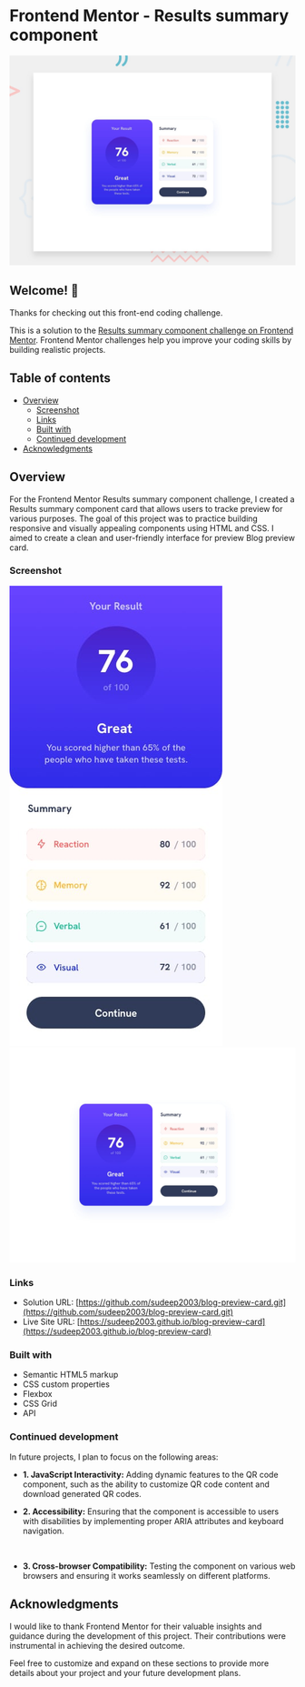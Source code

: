 # Frontend Mentor - Results summary component

![Design preview for the Results summary component coding challenge](./design/desktop-preview.jpg)

## Welcome! 👋

Thanks for checking out this front-end coding challenge.

This is a solution to the [Results summary component challenge on Frontend Mentor](https://www.frontendmentor.io/challenges/results-summary-component-CE_K6s0maV/hub). Frontend Mentor challenges help you improve your coding skills by building realistic projects. 

## Table of contents

- [Overview](#overview)
  - [Screenshot](#screenshot)
  - [Links](#links)
  - [Built with](#built-with)
  - [Continued development](#continued-development)
- [Acknowledgments](#acknowledgments)


## Overview

For the Frontend Mentor Results summary component challenge, I created a Results summary component card that allows users to tracke preview for various purposes. The goal of this project was to practice building responsive and visually appealing components using HTML and CSS. I aimed to create a clean and user-friendly interface for preview Blog preview card.

### Screenshot

<img src="design/mobile-design.jpg"/>
<img src="design/desktop-design.jpg"/>



### Links

- Solution URL: [https://github.com/sudeep2003/blog-preview-card.git](https://github.com/sudeep2003/blog-preview-card.git)
- Live Site URL: [https://sudeep2003.github.io/blog-preview-card](https://sudeep2003.github.io/blog-preview-card)

### Built with

- Semantic HTML5 markup
- CSS custom properties
- Flexbox
- CSS Grid
- API


### Continued development

In future projects, I plan to focus on the following areas:

  - **1. JavaScript Interactivity:** Adding dynamic features to the QR code component, such as the ability to customize QR code content and download generated QR codes.<br>

  - **2. Accessibility:** Ensuring that the component is accessible to users with disabilities by implementing proper ARIA attributes and keyboard navigation.
<br>

  - **3. Cross-browser Compatibility:** Testing the component on various web browsers and ensuring it works seamlessly on different platforms.

## Acknowledgments

I would like to thank Frontend Mentor for their valuable insights and guidance during the development of this project. Their contributions were instrumental in achieving the desired outcome.

Feel free to customize and expand on these sections to provide more details about your project and your future development plans.
